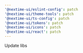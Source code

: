 ```yaml
---
'@nextime-ui/eslint-config': patch
'@nextime-ui/theme-tools': patch
'@nextime-ui/ts-config': patch
'@nextime-ui/tokens': patch
'@nextime-ui/icons': patch
'@nextime-ui/react': patch
---
```


Update libs
